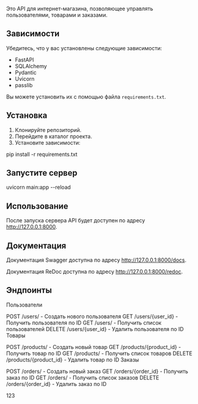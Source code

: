 Это API для интернет-магазина, позволяющее управлять пользователями, товарами и заказами.

## Зависимости

Убедитесь, что у вас установлены следующие зависимости:

- FastAPI
- SQLAlchemy
- Pydantic
- Uvicorn
- passlib

Вы можете установить их с помощью файла `requirements.txt`.

## Установка

1. Клонируйте репозиторий.
2. Перейдите в каталог проекта.
3. Установите зависимости:


pip install -r requirements.txt

## Запустите сервер
uvicorn main:app --reload

## Использование
После запуска сервера API будет доступен по адресу http://127.0.0.1:8000.

## Документация
Документация Swagger доступна по адресу http://127.0.0.1:8000/docs.

Документация ReDoc доступна по адресу http://127.0.0.1:8000/redoc.

## Эндпоинты
Пользователи

POST /users/ - Создать нового пользователя
GET /users/{user_id} - Получить пользователя по ID
GET /users/ - Получить список пользователей
DELETE /users/{user_id} - Удалить пользователя по ID
Товары

POST /products/ - Создать новый товар
GET /products/{product_id} - Получить товар по ID
GET /products/ - Получить список товаров
DELETE /products/{product_id} - Удалить товар по ID
Заказы

POST /orders/ - Создать новый заказ
GET /orders/{order_id} - Получить заказ по ID
GET /orders/ - Получить список заказов
DELETE /orders/{order_id} - Удалить заказ по ID

123